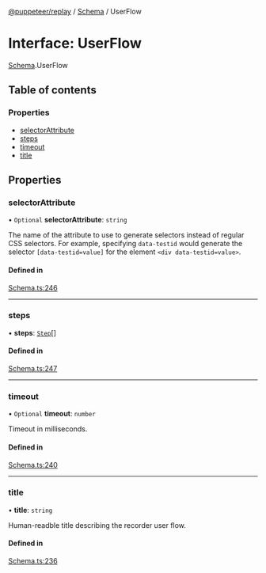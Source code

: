 [@puppeteer/replay](../README.md) / [Schema](../modules/Schema.md) / UserFlow

# Interface: UserFlow

[Schema](../modules/Schema.md).UserFlow

## Table of contents

### Properties

- [selectorAttribute](Schema.UserFlow.md#selectorattribute)
- [steps](Schema.UserFlow.md#steps)
- [timeout](Schema.UserFlow.md#timeout)
- [title](Schema.UserFlow.md#title)

## Properties

### selectorAttribute

• `Optional` **selectorAttribute**: `string`

The name of the attribute to use to generate selectors instead of regular
CSS selectors. For example, specifying `data-testid` would generate the
selector `[data-testid=value]` for the element `<div data-testid=value>`.

#### Defined in

[Schema.ts:246](https://github.com/puppeteer/replay/blob/main/src/Schema.ts#L246)

___

### steps

• **steps**: [`Step`](../modules/Schema.md#step)[]

#### Defined in

[Schema.ts:247](https://github.com/puppeteer/replay/blob/main/src/Schema.ts#L247)

___

### timeout

• `Optional` **timeout**: `number`

Timeout in milliseconds.

#### Defined in

[Schema.ts:240](https://github.com/puppeteer/replay/blob/main/src/Schema.ts#L240)

___

### title

• **title**: `string`

Human-readble title describing the recorder user flow.

#### Defined in

[Schema.ts:236](https://github.com/puppeteer/replay/blob/main/src/Schema.ts#L236)

